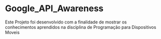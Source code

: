 # Google_API_Awareness
Este Projeto foi desenvolvido com a finalidade de mostrar os conhecimentos aprendidos na disciplina de Programação para Dispositivos Moveis
